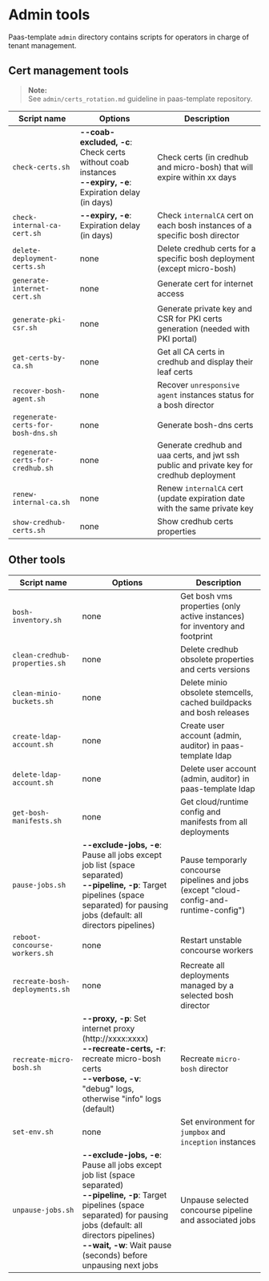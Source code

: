 # Admin tools

Paas-template `admin` directory contains scripts for operators in charge of tenant management.

## Cert management tools
  >**Note:**  
  > See `admin/certs_rotation.md` guideline in paas-template repository.

  |Script name|Options|Description|
  |-----|-----|-----|
  |`check-certs.sh`|**--coab-excluded, -c**: Check certs without coab instances<br>**--expiry, -e**: Expiration delay (in days)|Check certs (in credhub and micro-bosh) that will expire within xx days|
  |`check-internal-ca-cert.sh`|**--expiry, -e**: Expiration delay (in days)|Check `internalCA` cert on each bosh instances of a specific bosh director|
  |`delete-deployment-certs.sh`|none|Delete credhub certs for a specific bosh deployment (except micro-bosh)|
  |`generate-internet-cert.sh`|none|Generate cert for internet access|
  |`generate-pki-csr.sh`|none|Generate private key and CSR for PKI certs generation (needed with PKI portal)|
  |`get-certs-by-ca.sh`|none|Get all CA certs in credhub and display their leaf certs|
  |`recover-bosh-agent.sh`|none|Recover `unresponsive agent` instances status for a bosh director|
  |`regenerate-certs-for-bosh-dns.sh`|none|Generate bosh-dns certs|
  |`regenerate-certs-for-credhub.sh`|none|Generate credhub and uaa certs, and jwt ssh public and private key for credhub deployment|
  |`renew-internal-ca.sh`|none|Renew `internalCA` cert (update expiration date with the same private key|
  |`show-credhub-certs.sh`|none|Show credhub certs properties|

## Other tools

  |Script name|Options|Description|
  |-----|-----|-----|
  |`bosh-inventory.sh`|none|Get bosh vms properties (only active instances) for inventory and footprint|
  |`clean-credhub-properties.sh`|none|Delete credhub obsolete properties and certs versions|
  |`clean-minio-buckets.sh`|none|Delete minio obsolete stemcells, cached buildpacks and bosh releases|
  |`create-ldap-account.sh`|none|Create user account (admin, auditor) in paas-template ldap|
  |`delete-ldap-account.sh`|none|Delete user account (admin, auditor) in paas-template ldap|
  |`get-bosh-manifests.sh`|none|Get cloud/runtime config and manifests from all deployments|
  |`pause-jobs.sh`|**--exclude-jobs, -e**: Pause all jobs except job list (space separated)<br>**--pipeline, -p**: Target pipelines (space separated) for pausing jobs (default: all directors pipelines)|Pause temporarly concourse pipelines and jobs (except "cloud-config-and-runtime-config")|
  |`reboot-concourse-workers.sh`|none|Restart unstable concourse workers|
  |`recreate-bosh-deployments.sh`|none|Recreate all deployments managed by a selected bosh director|
  |`recreate-micro-bosh.sh`|**--proxy, -p**: Set internet proxy (http://xxxx:xxxx)<br>**--recreate-certs, -r**: recreate micro-bosh certs<br>**--verbose, -v**: "debug" logs, otherwise "info" logs (default)|Recreate `micro-bosh` director|
  |`set-env.sh`|none|Set environment for `jumpbox` and `inception` instances|
  |`unpause-jobs.sh`|**--exclude-jobs, -e**: Pause all jobs except job list (space separated)<br>**--pipeline, -p**: Target pipelines (space separated) for pausing jobs (default: all directors pipelines)<br>**--wait, -w**: Wait pause (seconds) before unpausing next jobs|Unpause selected concourse pipeline and associated jobs|
